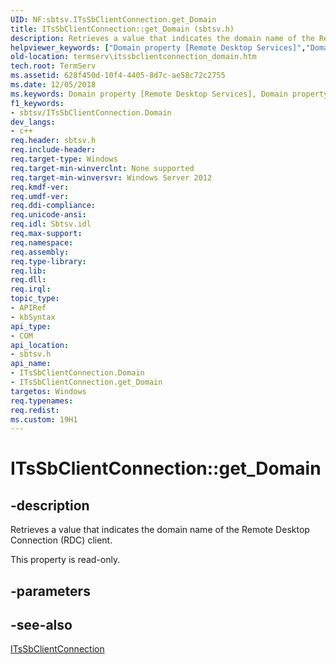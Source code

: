 ```yaml
---
UID: NF:sbtsv.ITsSbClientConnection.get_Domain
title: ITsSbClientConnection::get_Domain (sbtsv.h)
description: Retrieves a value that indicates the domain name of the Remote Desktop Connection (RDC) client.
helpviewer_keywords: ["Domain property [Remote Desktop Services]","Domain property [Remote Desktop Services]","ITsSbClientConnection interface","ITsSbClientConnection interface [Remote Desktop Services]","Domain property","ITsSbClientConnection.Domain","ITsSbClientConnection.get_Domain","ITsSbClientConnection::Domain","ITsSbClientConnection::get_Domain","get_Domain","sbtsv/ITsSbClientConnection::Domain","sbtsv/ITsSbClientConnection::get_Domain","termserv.itssbclientconnection_domain"]
old-location: termserv\itssbclientconnection_domain.htm
tech.root: TermServ
ms.assetid: 628f450d-10f4-4405-8d7c-ae58c72c2755
ms.date: 12/05/2018
ms.keywords: Domain property [Remote Desktop Services], Domain property [Remote Desktop Services],ITsSbClientConnection interface, ITsSbClientConnection interface [Remote Desktop Services],Domain property, ITsSbClientConnection.Domain, ITsSbClientConnection.get_Domain, ITsSbClientConnection::Domain, ITsSbClientConnection::get_Domain, get_Domain, sbtsv/ITsSbClientConnection::Domain, sbtsv/ITsSbClientConnection::get_Domain, termserv.itssbclientconnection_domain
f1_keywords:
- sbtsv/ITsSbClientConnection.Domain
dev_langs:
- c++
req.header: sbtsv.h
req.include-header: 
req.target-type: Windows
req.target-min-winverclnt: None supported
req.target-min-winversvr: Windows Server 2012
req.kmdf-ver: 
req.umdf-ver: 
req.ddi-compliance: 
req.unicode-ansi: 
req.idl: Sbtsv.idl
req.max-support: 
req.namespace: 
req.assembly: 
req.type-library: 
req.lib: 
req.dll: 
req.irql: 
topic_type:
- APIRef
- kbSyntax
api_type:
- COM
api_location:
- sbtsv.h
api_name:
- ITsSbClientConnection.Domain
- ITsSbClientConnection.get_Domain
targetos: Windows
req.typenames: 
req.redist: 
ms.custom: 19H1
---
```


# ITsSbClientConnection::get_Domain


## -description


Retrieves a value that indicates the domain name of the Remote Desktop Connection (RDC) client.

This property is read-only.


## -parameters


## -see-also




<a href="https://docs.microsoft.com/windows/desktop/api/sbtsv/nn-sbtsv-itssbclientconnection">ITsSbClientConnection</a>
 

 

